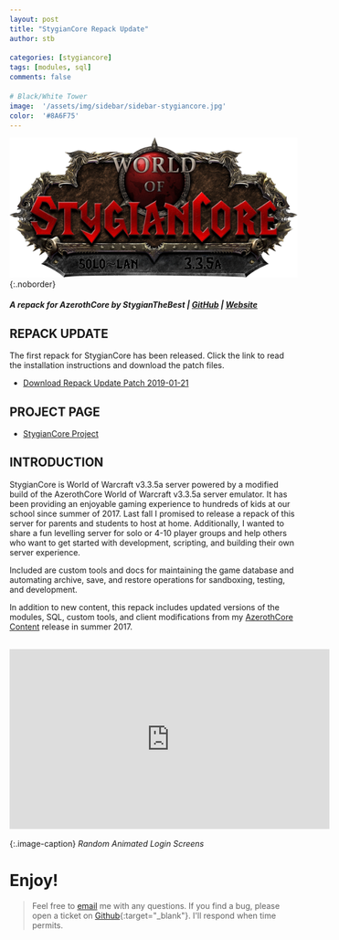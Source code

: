 ```yaml
---
layout: post
title: "StygianCore Repack Update"
author: stb

categories: [stygiancore]
tags: [modules, sql]
comments: false

# Black/White Tower
image: 	'/assets/img/sidebar/sidebar-stygiancore.jpg'
color: 	'#8A6F75'
---
```


![Black Lotus. Stygian.. the best!](/assets/img/logo/world_of_stygiancore.png){:.noborder}

##### A repack for AzerothCore by StygianTheBest | [GitHub](https://github.com/StygianTheBest) | [Website](http://stygianthebest.github.io)

## REPACK UPDATE

The first repack for StygianCore has been released. Click the link to read the installation instructions and download the patch files.

- [Download Repack Update Patch 2019-01-21](https://github.com/StygianTheBest/StygianCore/tree/master/Tools/Patch)

## PROJECT PAGE

- [StygianCore Project](http://stygianthebest.github.io/projects/server-stygiancore/)

## INTRODUCTION

StygianCore is World of Warcraft v3.3.5a server powered by a modified build of the AzerothCore World of Warcraft v3.3.5a server emulator. It has been providing an enjoyable gaming experience to hundreds of kids at our school since summer of 2017. Last fall I promised to release a repack of this server for parents and students to host at home. Additionally, I wanted to share a fun levelling server for solo or 4-10 player groups and help others who want to get started with development, scripting, and building their own server experience.

Included are custom tools and docs for maintaining the game database and automating archive, save, and restore operations for sandboxing, testing, and development.

In addition to new content, this repack includes updated versions of the modules, SQL, custom tools, and client modifications from my [AzerothCore Content](https://github.com/StygianTheBest/AzerothCore-Content) release in summer 2017.

<br />
<iframe class="center" width="560" height="315" src="https://www.youtube.com/embed/rsrGbV3kDtg" frameborder="0" allowfullscreen></iframe>

{:.image-caption}
*Random Animated Login Screens*

# Enjoy!
> Feel free to [email](mailto:stygianthebest@protonmail.com?subject=AzerothCore%20Modules) me with any questions. If you find a bug, please open a ticket on [Github](https://github.com/stygianthebest){:target="_blank"}. I'll respond when time permits.